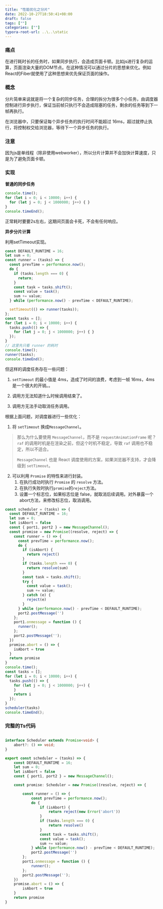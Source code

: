 ```yaml
---
title: "性能优化之分片"
date: 2022-10-27T18:50:41+08:00
draft: false
tags: [""]
categories: [""]
typora-root-url: ..\..\static
---
```


### 痛点

在进行耗时长的任务时，如果同步执行，会造成页面卡顿。比如js进行复杂的运算，页面渲染大量的DOM节点。在这种情况可以通过分片的思想来优化。例如React的Fiber就使用了这种思想来优先保证页面的操作。

### 概念

分片简单来说就是将一个复杂的同步任务，合理的拆分为很多个小任务，由调度器控制进行异步执行，保证当前帧只执行不会造成阻塞的任务，剩余的任务等到下一帧再执行。

在浏览器中，只要保证每个异步任务的执行时间不能超过 16ms，超过就停止执行，将控制权交给浏览器，等待下一个异步任务的执行。

### 注意

因为js是单线程（除非使用webworker），所以分片计算并不会加快计算速度，只是为了避免页面卡顿。

### 实现

**普通的同步任务**

```javascript
console.time();
for (let i = 0; i < 10000; i++) {
  for (let j = 0; j < 1000000; j++) { }
}
console.timeEnd();
```

正常耗时要要2s左右，这期间页面会卡死，不会有任何响应。

**异步分片计算**

利用setTimeout实现。

```javascript
const DEFAULT_RUNTIME = 16;
let sum = 0;
const runner = (tasks) => {
  const prevTime = performance.now();
  do {
    if (tasks.length === 0) {
      return;
    }
    const task = tasks.shift();
    const value = task();
    sum += value;
  } while (performance.now() - prevTime < DEFAULT_RUNTIME);

  setTimeout(() => runner(tasks));
};
const tasks = [];
for (let i = 0; i < 10000; i++) {
  tasks.push(() => {
    for (let j = 0; j < 1000000; j++) { }
  });
}
// 这里先只看 runner 的耗时
console.time();
runner(tasks);
console.timeEnd();
```

但这样的调度任务存在一些问题：

1. `setTimeout` 的最小值是 4ms，造成了时间的浪费，考虑到一帧 16ms，4ms 是一个很大的开销。。

2. 调用方无法知道什么时候调用结束了。

3. 调用方无法手动取消任务调用。

   

根据上面问题，对调度器进行一些优化：

1. 将 `setTimeout` 换成`MessageChannel`。

>  那么为什么要使用 `MessageChannel`，而不是 `requestAnimationFrame` 呢？`raf` 的调用时机是在渲染之前，但这个时机不稳定，导致 `raf` 调用也不稳定，所以不适合。
>
>  `MessageChannel` 也是 React 调度使用的方案，如果浏览器不支持，才会降级到 `setTimeout`。

2. 可以利用 `Promise` 的特性来进行封装。
   1. 在执行成功时执行 `Promise` 的 `resolve` 方法。
   2. 在执行失败时执行`promise`的`reject`方法。
   3. 设置一个标志位，如果标志位是 false，就取消后续调用。对外暴露一个abort方法，来修改标志位，取消调用。

```javascript
const scheduler = (tasks) => {
  const DEFAULT_RUNTIME = 16;
  let sum = 0;
  let isAbort = false
  const { port1, port2 } = new MessageChannel();
  const promise = new Promise((resolve, reject) => {
    const runner = () => {
      const prevTime = performance.now();
      do {
        if (isAbort) {
          return reject()
        }
        if (tasks.length === 0) {
          return resolve(sum)
        }
        const task = tasks.shift();
        try {
          const value = task();
          sum += value;
        } catch (e) {
          reject(e)
        }
      } while (performance.now() - prevTime < DEFAULT_RUNTIME);
      port2.postMessage('')
    };
    port1.onmessage = function () {
      runner();
    };
    port2.postMessage('');
  })
  promise.abort = () => {
    isAbort = true
  }
  return promise
}
console.time();
const tasks = [];
for (let i = 0; i < 10000; i++) {
  tasks.push(() => {
    for (let j = 0; j < 1000000; j++) {
    }
    return i
  });
}
scheduler(tasks)
console.timeEnd();
```



### 完整的Ts代码

```typescript

interface Scheduler extends Promise<void> {
    abort?: () => void;
}

export const scheduler = (tasks) => {
    const DEFAULT_RUNTIME = 16;
    let sum = 0;
    let isAbort = false
    const { port1, port2 } = new MessageChannel();

    const promise: Scheduler = new Promise((resolve, reject) => {

        const runner = () => {
            const prevTime = performance.now();
            do {
                if (isAbort) {
                    return reject(new Error('abort'))
                }
                if (tasks.length === 0) {
                    return resolve()
                }
                const task = tasks.shift();
                const value = task();
                sum += value;
            } while (performance.now() - prevTime < DEFAULT_RUNTIME);
            port2.postMessage('')
        };
        port1.onmessage = function () {
            runner();
        };
        port2.postMessage('');
    })
    promise.abort = () => {
        isAbort = true
    }
    return promise
}
```


